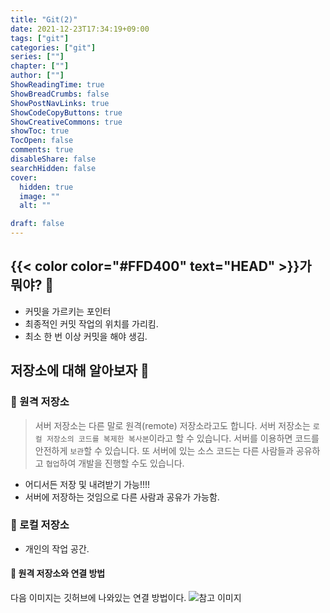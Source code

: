 ```yaml
---
title: "Git(2)"
date: 2021-12-23T17:34:19+09:00
tags: ["git"]
categories: ["git"]
series: [""]
chapter: [""]
author: [""]
ShowReadingTime: true
ShowBreadCrumbs: false
ShowPostNavLinks: true
ShowCodeCopyButtons: true
ShowCreativeCommons: true
showToc: true
TocOpen: false
comments: true
disableShare: false
searchHidden: false
cover:
  hidden: true
  image: ""
  alt: ""

draft: false
---
```


## {{< color color="#FFD400" text="HEAD" >}}가 뭐야? 🧐

- 커밋을 가르키는 포인터
- 최종적인 커밋 작업의 위치를 가리킴.
- 최소 한 번 이상 커밋을 해야 생김.

## 저장소에 대해 알아보자 🧐
### 💛 원격 저장소
> 서버 저장소는 다른 말로 원격(remote) 저장소라고도 합니다. 서버 저장소는 `로컬 저장소의 코드를 복제한 복사본`이라고 할 수 있습니다. 서버를 이용하면 코드를 안전하게 `보관`할 수 있습니다. 또 서버에 있는 소스 코드는 다른 사람들과 공유하고 `협업`하여 개발을 진행할 수도 있습니다.

- 어디서든 저장 및 내려받기 가능!!!!
- 서버에 저장하는 것임으로 다른 사람과 공유가 가능함.


### 💛 로컬 저장소
- 개인의 작업 공간.

#### 💚 원격 저장소와 연결 방법
다음 이미지는 깃허브에 나와있는 연결 방법이다.
![참고 이미지](/images/studying24.png)
 